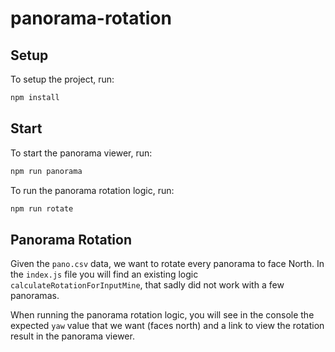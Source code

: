 # panorama-rotation

## Setup

To setup the project, run:
```bash
npm install
```

## Start
To start the panorama viewer, run:
```bash
npm run panorama
```

To run the panorama rotation logic, run:
```bash
npm run rotate
```

## Panorama Rotation
Given the `pano.csv` data, we want to rotate every panorama to face North. In the `index.js` file you will find an existing logic `calculateRotationForInputMine`, that sadly did not work with a few panoramas.

When running the panorama rotation logic, you will see in the console the expected `yaw` value that we want (faces north) and a link to view the rotation result in the panorama viewer.
